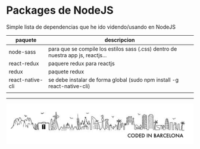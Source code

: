 # Packages de NodeJS

Simple lista de dependencias que he ido videndo/usando en NodeJS

| paquete | descripcion |
|--------------| ------------|
| node-sass | para que se compile los estilos sass (.css) dentro de nuestra app js, reactjs... |
| react-redux | paquere redux para reactjs |
| redux | paquete redux |
| react-native-cli | se debe instalar de forma global (sudo npm install -g react-native-cli) |
| | |

---
<!-- Pit i Collons -->
![Coded In Barcelona](https://raw.githubusercontent.com/leguim-repo/leguim-repo/master/img/currentfooter.png)
